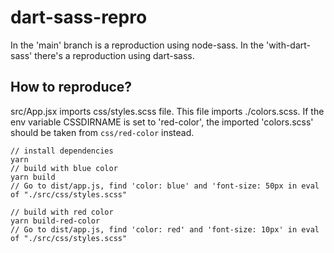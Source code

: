 # dart-sass-repro

In the 'main' branch is a reproduction using node-sass.
In the 'with-dart-sass' there's a reproduction using dart-sass.

## How to reproduce?

src/App.jsx imports css/styles.scss file. This file imports ./colors.scss. If the env variable CSSDIRNAME is set to 'red-color', the imported 'colors.scss' should be taken from `css/red-color` instead.

```
// install dependencies
yarn
// build with blue color
yarn build
// Go to dist/app.js, find 'color: blue' and 'font-size: 50px in eval of "./src/css/styles.scss"

// build with red color
yarn build-red-color
// Go to dist/app.js, find 'color: red' and 'font-size: 10px' in eval of "./src/css/styles.scss"
```
